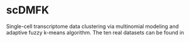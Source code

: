 # scDMFK
Single-cell transcriptome data clustering via multinomial modeling and adaptive fuzzy k-means algorithm. The ten real datasets can be found in 
